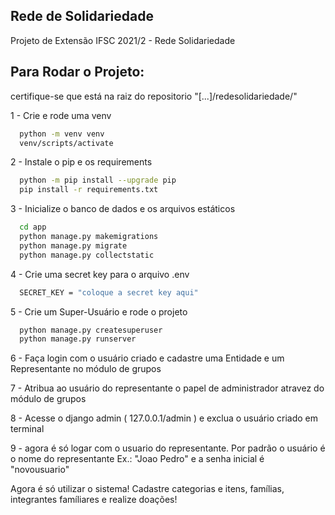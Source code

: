 ## Rede de Solidariedade

Projeto de Extensão IFSC 2021/2 - Rede Solidariedade

## Para Rodar o Projeto:

certifique-se que está na raiz do repositorio "[...]/redesolidariedade/"

1 - Crie e rode uma venv
```bash
  python -m venv venv
  venv/scripts/activate
```

2 - Instale o pip e os requirements
```bash
  python -m pip install --upgrade pip
  pip install -r requirements.txt
```

3 - Inicialize o banco de dados e os arquivos estáticos
```bash
  cd app
  python manage.py makemigrations
  python manage.py migrate
  python manage.py collectstatic
```

4 - Crie uma secret key para o arquivo .env
```bash
  SECRET_KEY = "coloque a secret key aqui"
```

5 - Crie um Super-Usuário e rode o projeto
```bash
  python manage.py createsuperuser
  python manage.py runserver
```

6 - Faça login com o usuário criado e cadastre uma Entidade e um Representante no módulo de grupos

7 - Atribua ao usuário do representante o papel de administrador atravez do módulo de grupos

8 - Acesse o django admin ( 127.0.0.1/admin ) e exclua o usuário criado em terminal

9 - agora é só logar com o usuario do representante. Por padrão o usuário é o nome do representante Ex.: "Joao Pedro" e a senha inicial é "novousuario"

Agora é só utilizar o sistema! Cadastre categorias e itens, famílias, integrantes famíliares e realize doações!

